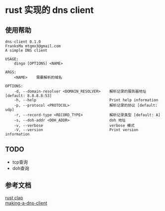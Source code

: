 # rust 实现的 dns client  

## 使用帮助  
```
dns-client 0.1.0
FranksMa mtqmx3@gmail.com
A simple DNS client

USAGE:
    dingo [OPTIONS] <NAME>

ARGS:
    <NAME>    需要解析的域名

OPTIONS:
    -d, --domain-resolver <DOMAIN_RESOLVER>    解析记录的服务器地址 [default: 8.8.8.8:53]
    -h, --help                                 Print help information
    -p, --protocol <PROTOCOL>                  解析记录的协议 [default: udp]
    -r, --record-type <RECORD_TYPE>            解析记录类型 [default: A]
    -s, --doh-addr <DOH_ADDR>                  doh 地址
    -v, --verbose                              verbose 模式
    -V, --version                              Print version information
```

## TODO  
- tcp查询  
- doh查询

## 参考文档
[rust clap](https://docs.rs/clap/latest/clap/index.html)  
[making-a-dns-client](https://blog.adamchalmers.com/making-a-dns-client/)  
